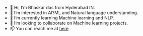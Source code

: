 - 👋 Hi, I’m Bhaskar das from Hyderabad IN.
- 👀 I’m interested in AI?ML and Natural language understanding.
- 🌱 I’m currently learning Machine learning and NLP.
- 💞️ I’m looking to collaborate on Machine learning projects.
- 📫 You can reach me at [here](https://www.linktr.ee/ac2dc)
 
<!---
ac2dc/ac2dc is a ✨ special ✨ repository because its `README.md` (this file) appears on your GitHub profile.
You can click the Preview link to take a look at your changes.
--->
